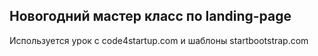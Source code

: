 

## Новогодний мастер класс по landing-page
Используется урок с code4startup.com и шаблоны startbootstrap.com


